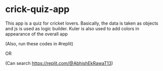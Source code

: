 # crick-quiz-app

This app is a quiz for cricket lovers.
Basically, the data is taken as objects and js is used as logic builder.
Kuler is also used to add colors in appearance of the overall app

(Also, run these codes in #replit)

   OR
   
(Can search https://replit.com/@AbhishEkRawaT13)
